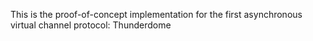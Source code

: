 This is the proof-of-concept implementation for the first asynchronous virtual channel protocol: Thunderdome
